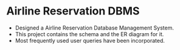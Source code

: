 # Airline Reservation DBMS #

* Designed a Airline Reservation Database Management System.
* This project contains the schema and the ER diagram for it. 
* Most frequently used user queries have been incorporated.
